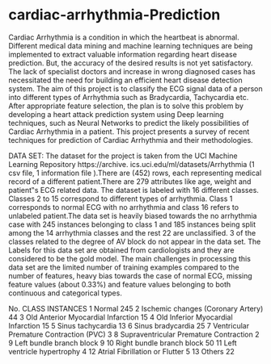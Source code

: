 # cardiac-arrhythmia-Prediction

Cardiac Arrhythmia is a condition in which the heartbeat is abnormal. Different medical data mining and machine learning techniques are being implemented to extract valuable information regarding heart disease prediction. But, the accuracy of the desired results is not yet satisfactory. The lack of specialist doctors and increase in wrong diagnosed cases has necessitated the need for building an efficient heart disease detection system. The aim of this project is to classify the ECG signal data of a person into different types of Arrhythmia such as Bradycardia, Tachycardia etc. After appropriate feature selection, the plan is to solve this problem by developing a heart attack prediction system using Deep learning techniques, such as Neural Networks to predict the likely possibilities of Cardiac Arrhythmia in a patient. This project presents a survey of recent techniques for prediction of Cardiac Arrhythmia and their methodologies.

DATA SET:
The dataset for the project is taken from the UCI Machine Learning Repository https://archive. ics.uci.edu/ml/datasets/Arrhythmia (1 csv file, 1 information file ).There are (452) rows, each representing medical record of a different patient.There are 279 attributes like age, weight and patient‟s ECG related data. The dataset is labeled with 16 different classes. Classes 2 to 15 correspond to different types of arrhythmia. Class 1 corresponds to normal ECG with no arrhythmia and class 16 refers to unlabeled patient.The data set is heavily biased towards the no arrhythmia case with 245 instances belonging to class 1 and 185 instances being split among the 14 arrhythmia classes and the rest 22 are unclassified. 3 of the classes related to the degree of AV block do not appear in the data set. The Labels for this data set are obtained from cardiologists and they are considered to be the gold model. The main challenges in processing this data set are the limited number of training examples compared to the number of features, heavy bias towards the case of normal ECG, missing feature values (about 0.33%) and feature values belonging to both continuous and categorical types.

No. CLASS INSTANCES
1 Normal 245
2 Ischemic changes (Coronary Artery) 44
3 Old Anterior Myocardial Infarction 15
4 Old Inferior Myocardial Infarction 15
5 Sinus tachycardia 13
6 Sinus bradycardia 25
7 Ventricular Premature Contraction (PVC) 3
8 Supraventricular Premature Contraction 2
9 Left bundle branch block 9
10 Right bundle branch block 50
11 Left ventricle hypertrophy 4
12 Atrial Fibrillation or Flutter 5
13 Others 22


